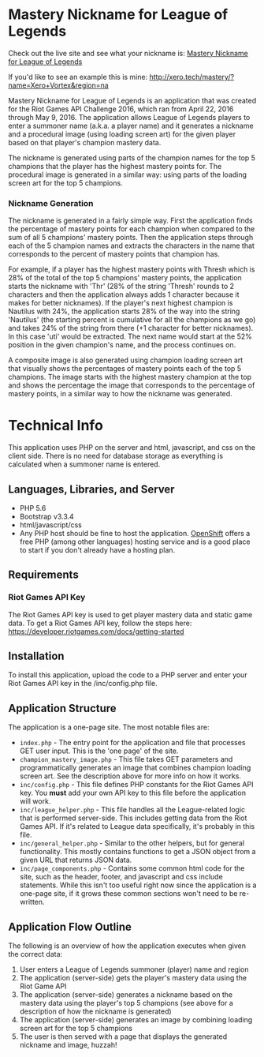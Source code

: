 # Mastery Nickname for League of Legends

Check out the live site and see what your nickname is: [Mastery Nickname for League of Legends](http://xero.tech/mastery/)

If you'd like to see an example this is mine: http://xero.tech/mastery/?name=Xero+Vortex&region=na

Mastery Nickname for League of Legends is an application that was created for the Riot Games API Challenge 2016, which ran from April 22, 2016 through May 9, 2016. The application allows League of Legends players to enter a summoner name (a.k.a. a player name) and it generates a nickname and a procedural image (using loading screen art) for the given player based on that player's champion mastery data.

The nickname is generated using parts of the champion names for the top 5 champions that the player has the highest mastery points for. The procedural image is generated in a similar way: using parts of the loading screen art for the top 5 champions.

### Nickname Generation
The nickname is generated in a fairly simple way. First the application finds the percentage of mastery points for each champion when compared to the sum of all 5 champions' mastery points. Then the application steps through each of the 5 champion names and extracts the characters in the name that corresponds to the percent of mastery points that champion has.

For example, if a player has the highest mastery points with Thresh which is 28% of the total of the top 5 champions' mastery points, the application starts the nickname with 'Thr' (28% of the string 'Thresh' rounds to 2 characters and then the application always adds 1 character because it makes for better nicknames). If the player's next highest champion is Nautilus with 24%, the application starts 28% of the way into the string 'Nautilus' (the starting percent is cumulative for all the champions as we go) and takes 24% of the string from there (+1 character for better nicknames). In this case 'uti' would be extracted. The next name would start at the 52% position in the given champion's name, and the process continues on.

A composite image is also generated using champion loading screen art that visually shows the percentages of mastery points each of the top 5 champions. The image starts with the highest mastery champion at the top and shows the percentage the image that corresponds to the percentage of mastery points, in a similar way to how the nickname was generated.

# Technical Info
This application uses PHP on the server and html, javascript, and css on the client side. There is no need for database storage as everything is calculated when a summoner name is entered.

## Languages, Libraries, and Server
* PHP 5.6
* Bootstrap v3.3.4
* html/javascript/css
* Any PHP host should be fine to host the application. [OpenShift](https://www.openshift.com/) offers a free PHP (among other languages) hosting service and is a good place to start if you don't already have a hosting plan.

## Requirements
### Riot Games API Key
The Riot Games API key is used to get player mastery data and static game data. To get a Riot Games API key, follow the steps here: https://developer.riotgames.com/docs/getting-started

## Installation
To install this application, upload the code to a PHP server and enter your Riot Games API key in the /inc/config.php file.

## Application Structure
The application is a one-page site. The most notable files are:
* `index.php` - The entry point for the application and file that processes GET user input. This is the 'one page' of the site.
* `champion_mastery_image.php` - This file takes GET parameters and programmatically generates an image that combines champion loading screen art. See the description above for more info on how it works.
* `inc/config.php` - This file defines PHP constants for the Riot Games API key. You **must** add your own API key to this file before the application will work.
* `inc/league_helper.php` - This file handles all the League-related logic that is performed server-side. This includes getting data from the Riot Games API. If it's related to League data specifically, it's probably in this file.
* `inc/general_helper.php` - Similar to the other helpers, but for general functionality. This mostly contains functions to get a JSON object from a given URL that returns JSON data.
* `inc/page_components.php` - Contains some common html code for the site, such as the header, footer, and javascript and css include statements. While this isn't too useful right now since the application is a one-page site, if it grows these common sections won't need to be re-written.

## Application Flow Outline
The following is an overview of how the application executes when given the correct data:

1. User enters a League of Legends summoner (player) name and region
2. The application (server-side) gets the player's mastery data using the Riot Game API
3. The application (server-side) generates a nickname based on the mastery data using the player's top 5 champions (see above for a description of how the nickname is generated)
4. The application (server-side) generates an image by combining loading screen art for the top 5 champions
5. The user is then served with a page that displays the generated nickname and image, huzzah!
